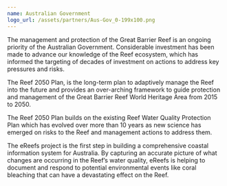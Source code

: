 ```yaml
---
name: Australian Government
logo_url: /assets/partners/Aus-Gov_0-199x100.png
---
```

The management and protection of the Great Barrier Reef is an ongoing priority of the Australian Government. Considerable investment has been made to advance our knowledge of the Reef ecosystem, which has informed the targeting of decades of investment on actions to address key pressures and risks.

The Reef 2050 Plan, is the long-term plan to adaptively manage the Reef into the future and provides an over-arching framework to guide protection and management of the Great Barrier Reef World Heritage Area from 2015 to 2050.

The Reef 2050 Plan builds on the existing Reef Water Quality Protection Plan which has evolved over more than 10 years as new science has emerged on risks to the Reef and management actions to address them.

The eReefs project is the first step in building a comprehensive coastal information system for Australia. By capturing an accurate picture of what changes are occurring in the Reef’s water quality, eReefs is helping to document and respond to potential environmental events like coral bleaching that can have a devastating effect on the Reef.